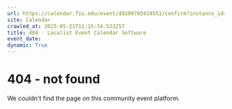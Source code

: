 ```yaml
---
url: https://calendar.fiu.edu/event/49109765919551/confirm?instance_id=49109765950291&return=https%3A%2F%2Fcalendar.fiu.edu%2Fthefrost
site: Calendar
crawled_at: 2025-05-21T11:15:34.523257
title: 404 - Localist Event Calendar Software
event_date: 
dynamic: True
---
```


# 404 - not found
We couldn't find the page on this community event platform.
